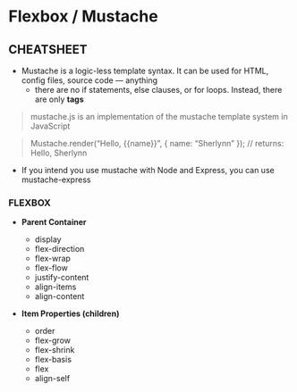 # Flexbox / Mustache

## CHEATSHEET

- Mustache is a logic-less template syntax. It can be used for HTML, config files, source code — anything
  - there are no if statements, else clauses, or for loops. Instead, there are only **tags**

> mustache.js is an implementation of the mustache template system in JavaScript

> Mustache.render(“Hello, {{name}}”, { name: “Sherlynn” });
// returns: Hello, Sherlynn

- If you intend you use mustache with Node and Express, you can use mustache-express

### FLEXBOX

- **Parent Container**
  - display
  - flex-direction
  - flex-wrap
  - flex-flow
  - justify-content
  - align-items
  - align-content

- **Item Properties (children)**
  - order
  - flex-grow
  - flex-shrink
  - flex-basis
  - flex
  - align-self


  